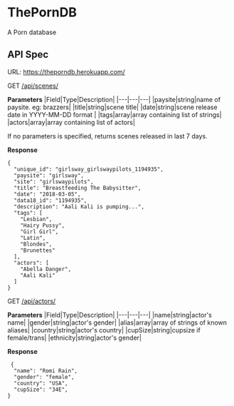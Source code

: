 # ThePornDB
A Porn database

## API Spec

URL: https://theporndb.herokuapp.com/

GET [/api/scenes/](https://theporndb.herokuapp.com/api/scenes/)

**Parameters**
|Field|Type|Description|
|---|---|---|
|paysite|string|name of paysite. eg: brazzers|
|title|string|scene title|
|date|string|scene release date in YYYY-MM-DD format   |
|tags|array|array containing list of strings|
|actors|array|array containing list of actors|

If no parameters is specified, returns scenes released in last 7 days.

**Response**
	

    {
      "unique_id": "girlsway_girlswaypilots_1194935",
      "paysite": "girlsway",
      "site": "girlswaypilots",
      "title": "Breastfeeding The Babysitter",
      "date": "2018-03-05",
      "data18_id": "1194935",
      "description": "Aali Kali is pumping...",
      "tags": [
        "Lesbian",
        "Hairy Pussy",
        "Girl Girl",
        "Latin",
        "Blondes",
        "Brunettes"
      ],
      "actors": [
        "Abella Danger",
        "Aali Kali"
      ]
    }
  
GET [/api/actors/](https://theporndb.herokuapp.com/api/actors/)
  
**Parameters**
|Field|Type|Description|
|---|---|---|
|name|string|actor's name|
|gender|string|actor's gender|
|alias|array|array of strings of known aliases|
|country|string|actor's country|
|cupSize|string|cupsize if female/trans|
|ethnicity|string|actor's gender|

**Response**

 
     {
      "name": "Romi Rain",
      "gender": "female",
      "country": "USA",
      "cupSize": "34E",
    }

